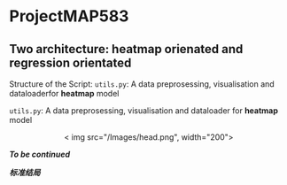 # ProjectMAP583

## Two architecture: heatmap orienated and regression orientated

Structure of the Script:
``utils.py``: A data preprosessing, visualisation and dataloaderfor **heatmap** model

``utils.py``: A data preprosessing, visualisation and dataloader for **heatmap** model

<div align="center">
    < img src="/Images/head.png", width="200">
</div>


***To be continued***

***标准结局***
